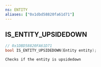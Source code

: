 ```yaml
---
ns: ENTITY
aliases: ["0x1dbd58820fa61d71"]
---
```

## IS_ENTITY_UPSIDEDOWN

```c
// 0x1DBD58820FA61D71
bool IS_ENTITY_UPSIDEDOWN(Entity entity);
```

```
Checks if the entity is upsidedown
```
